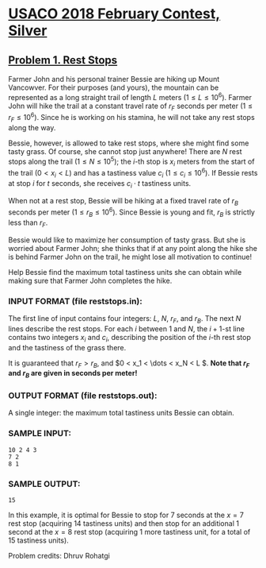 # [USACO 2018 February Contest, Silver](https://usaco.org/index.php?page=feb18results)
## [Problem 1. Rest Stops](https://usaco.org/index.php?page=viewproblem2&cpid=810)

Farmer John and his personal trainer Bessie are hiking up Mount Vancowver. For
their purposes (and yours), the mountain can be represented as a long straight
trail of length $L$ meters ($1 \leq L \leq 10^6$). Farmer John will hike the
trail at a constant travel rate of $r_F$ seconds per meter
($1 \leq r_F \leq 10^6$). Since he is working on his stamina, he will not take
any rest stops along the way.

Bessie, however, is allowed to take rest stops, where she might find some tasty
grass. Of course, she cannot stop just anywhere! There are $N$ rest stops along
the trail ($1 \leq N \leq 10^5$); the $i$-th stop is $x_i$ meters from the start
of the trail ($0 < x_i < L$) and has a tastiness value $c_i$
($1 \leq c_i \leq 10^6$). If Bessie rests at stop $i$ for $t$ seconds, she
receives $c_i \cdot t$ tastiness units.

When not at a rest stop, Bessie will be hiking at a fixed travel rate of $r_B$
seconds per meter ($1 \leq r_B \leq 10^6$). Since Bessie is young and fit, $r_B$
is strictly less than $r_F$.

Bessie would like to maximize her consumption of tasty grass. But she is worried
about Farmer John; she thinks that if at any point along the hike she is behind
Farmer John on the trail, he might lose all motivation to continue!

Help Bessie find the maximum total tastiness units she can obtain while making
sure that Farmer John completes the hike.

### INPUT FORMAT (file reststops.in):  
The first line of input contains four integers: $L$, $N$, $r_F$, and $r_B$. The
next $N$ lines describe the rest stops. For each $i$ between $1$ and $N$, the
$i+1$-st line contains two integers $x_i$ and $c_i$, describing the position of
the $i$-th rest stop and the tastiness of the grass there.

It is guaranteed that $r_F > r_B$, and $0 < x_1 < \dots < x_N < L $.  **Note
that $r_F$ and $r_B$ are given in seconds per meter!** 

### OUTPUT FORMAT (file reststops.out):  
A single integer: the maximum total tastiness units Bessie can obtain.

### SAMPLE INPUT:  
```
10 2 4 3
7 2
8 1
```
### SAMPLE OUTPUT:   
```
15
```

In this example, it is optimal for Bessie to stop for $7$ seconds at the $x=7$ rest stop (acquiring $14$ tastiness units) and then stop for an additional $1$ second at the $x=8$ rest stop (acquiring $1$ more tastiness unit, for a total of $15$ tastiness units).


Problem credits: Dhruv Rohatgi

